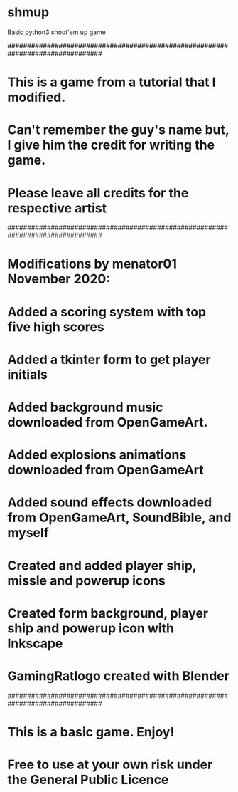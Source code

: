 # shmup
Basic python3 shoot'em up game

################################################################################
# This is a game from a tutorial that I modified.
# Can't remember the guy's name but, I give him the credit for writing the game.
# Please leave all credits for the respective artist
################################################################################
# Modifications by menator01 November 2020:
# Added a scoring system with top five high scores
# Added a tkinter form to get player initials
# Added background music downloaded from OpenGameArt.
# Added explosions animations downloaded from OpenGameArt
# Added sound effects downloaded from OpenGameArt, SoundBible, and myself
# Created and added player ship, missle and powerup icons
# Created form background, player ship and powerup icon with Inkscape
# GamingRatlogo created with Blender
################################################################################
# This is a basic game. Enjoy!
# Free to use at your own risk under the General Public Licence
#
